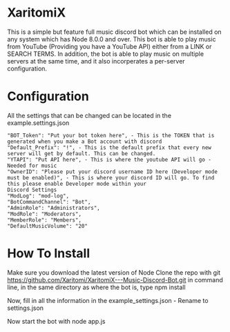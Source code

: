 # XaritomiX

This is a simple but feature full music discord bot which can be installed on any system which has Node 8.0.0 and over. This bot 
is able to play music from YouTube (Providing you have a YouTube API) either from a LINK or SEARCH TERMS. In addition, the bot is able to play
music on multiple servers at the same time, and it also incorperates a per-server configuration.

# Configuration
All the settings that can be changed can be located in the example.settings.json

    "BOT_Token": "Put your bot token here", - This is the TOKEN that is generated when you make a Bot account with discord
    "Default_Prefix": "!", - This is the default prefix that every new server will get by default. This can be changed.
    "YTAPI": "Put API here", - This is where the youtube API will go - Needed for music
    "OwnerID": "Please put your discord username ID here (Developer mode must be enabled)", - This is where your discord ID will go. To find this please enable Developer mode within your                                                                                              Discord Settings
    "ModLog": "mod-log",
    "BotCommandChannel": "Bot",
    "AdminRole": "Administrators",
    "ModRole": "Moderators",
    "MemberRole": "Members",
    "DefaultMusicVolume": "20"



# How To Install

Make sure you download the latest version of Node
Clone the repo with git https://github.com/Xaritomi/XaritomiX---Music-Discord-Bot.git
in command line, in the same directory as where the bot is, type npm install

Now, fill in all the information in the example_settings.json - Rename to settings.json

Now start the bot with node app.js

